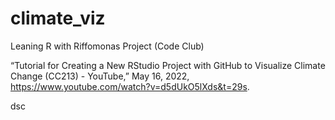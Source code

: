 # climate_viz
Leaning R with Riffomonas Project (Code Club)

“Tutorial for Creating a New RStudio Project with GitHub to Visualize Climate Change (CC213) - YouTube,” 
May 16, 2022, https://www.youtube.com/watch?v=d5dUkO5lXds&t=29s.

dsc

